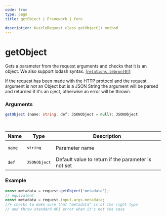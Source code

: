 ```yaml
---
code: true
type: page
title: getObject | Framework | Core

description: KuzzleRequest class getObject() method
---
```


# getObject

<SinceBadge version="2.16.9" />

Gets a parameter from the request arguments and checks that it is an object.
We also support lodash syntax. [(`relations.lebron[0]`)](https://lodash.com/docs/4.17.15#get)

<SinceBadge version="2.18.1" />

If the request has been made with the HTTP protocol and the request argument is not an Object but is a JSON String
the argument will be parsed and returned if it's an oject, otherwise an error will be thrown.

### Arguments

```ts
getObject (name: string, def: JSONObject = null): JSONObject
```

</br>

| Name   | Type              | Description    |
|--------|-------------------|----------------|
| `name` | <pre>string</pre> | Parameter name |
| `def` | <pre>JSONObject</pre> | Default value to return if the parameter is not set |


### Example

```ts
const metadata = request.getObject('metadata');
// equivalent
const metadata = request.input.args.metadata;
//+ checks to make sure that "metadata" is of the right type
// and throw standard API error when it's not the case
```
